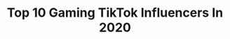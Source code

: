 ---
title: Top 10 Gaming TikTok Influencers In 2020
description: >-
  Find top gaming TikTok influencers in 2020. Most popular hashtags: #xbox #gaming #nintendo #gamingontiktok.
platform: TikTok
profiles:
  - username: "unknownsmugg"
    fullname: >-
      Unknown Smug
    location: "Canada"
    followers: 21964
    engagement: 1191
    commentsToLikes: 0.026858
    id: ckammcdhqzz8f0i78lcd8i8b1
    verified: false
    hashtags: "#gaming"
  - username: "hackergamingofficial"
    fullname: >-
      Gaming
    location: "United States"
    followers: 16033
    engagement: 1281
    commentsToLikes: 0.011884
    id: cka0jrbqijag00i78937gyjp3
    verified: false
    hashtags: "#marissacooper, #gta5moments, #parenting, #modernwarfareclips"
  - username: "alyxthefox"
    fullname: >-
      🍪Cookie lovin fox🍪
    location: "United States"
    followers: 14227
    engagement: 2279
    commentsToLikes: 0.073987
    id: ck9e0g3615ygf0j78pqufymgj
    verified: false
    hashtags: "#devil, #inthehouseparty, #fursona, #birthday"
  - username: "jadellew"
    fullname: >-
      JadeLlew
    location: "United Kingdom"
    followers: 174208
    engagement: 2181
    commentsToLikes: 0.039948
    id: ck8ae4kc19rwi0j78wba8qskq
    verified: false
    hashtags: "#pathtopartner, #anime, #dog, #friends"
  - username: "xandertastic"
    fullname: >-
      Budget Kylo Ren
    location: "United States"
    followers: 2089
    engagement: 1431
    commentsToLikes: 0.135833
    id: cka7vvel5xyrq0i7853wr1f1b
    verified: false
    hashtags: "#poetry, #smite, #finalsathome, #voiceeffects"
  - username: "thellamamomma"
    fullname: >-
      thellamamomma
    location: "United States"
    followers: 15745
    engagement: 1464
    commentsToLikes: 0.088590
    id: ck8z8o00eux5i0j78q21odenu
    verified: false
    hashtags: "#gamingpc, #squadfill, #doyou, #roblox"
  - username: "attempting_legendary_pet"
    fullname: >-
      Trying legendary pet
    location: "United Kingdom"
    followers: 36597
    engagement: 2325
    commentsToLikes: 0.120817
    id: ck8nfymlyu03r0j78gp0itwu8
    verified: false
    hashtags: "#roleplay, #tiktok, #like, #feelings"
  - username: "dailygaming"
    fullname: >-
      Gaming CEO
    location: "United Kingdom"
    followers: 301376
    engagement: 2322
    commentsToLikes: 0.040609
    id: ckamivhozlpkt0i78m72dyphh
    verified: false
    hashtags: "#spiderman, #forzahorizon, #esports4all, #ninja"
  - username: "venxm.exe"
    fullname: >-
      ⚔️ Mikayla ⚔️
    location: "United States"
    followers: 154165
    engagement: 2304
    commentsToLikes: 0.035187
    id: ck8fazzus4uda0j78maiccx1e
    verified: false
    hashtags: "#discord, #astrology, #darkrey, #kyloren"
  - username: "datdeptrai0610"
    fullname: >-
      Jaykii🌸
    location: "Viet Nam"
    followers: 12821
    engagement: 1241
    commentsToLikes: 0.091895
    id: ck9rnktlq83xj0j78l6ilue7a
    verified: false
    hashtags: "#freefire, #thankyouhero, #laungaykhonggap, #uytingiare"
---